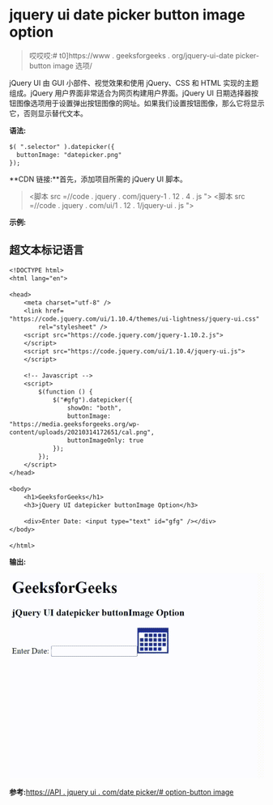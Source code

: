 # jquery ui date picker button image option

> 哎哎哎:# t0]https://www . geeksforgeeks . org/jquery-ui-date picker-button image 选项/

jQuery UI 由 GUI 小部件、视觉效果和使用 jQuery、CSS 和 HTML 实现的主题组成。jQuery 用户界面非常适合为网页构建用户界面。jQuery UI 日期选择器按钮图像选项用于设置弹出按钮图像的网址。如果我们设置按钮图像，那么它将显示它，否则显示替代文本。

**语法:**

```
$( ".selector" ).datepicker({
  buttonImage: "datepicker.png"
});
```

**CDN 链接:**首先，添加项目所需的 jQuery UI 脚本。

> <link rel="”stylesheet”" href="”//code.jquery.com/ui/1.12.1/themes/smoothness/jquery-ui.css”">
> <脚本 src =//code . jquery . com/jquery-1 . 12 . 4 . js "></脚本>
> <脚本 src =//code . jquery . com/ui/1 . 12 . 1/jquery-ui . js "></脚本>

**示例:**

## 超文本标记语言

```
<!DOCTYPE html>
<html lang="en">

<head>
    <meta charset="utf-8" />
    <link href=
"https://code.jquery.com/ui/1.10.4/themes/ui-lightness/jquery-ui.css"
        rel="stylesheet" />
    <script src="https://code.jquery.com/jquery-1.10.2.js">
    </script>
    <script src="https://code.jquery.com/ui/1.10.4/jquery-ui.js">
    </script>

    <!-- Javascript -->
    <script>
        $(function () {
            $("#gfg").datepicker({
                showOn: "both",
                buttonImage: 
"https://media.geeksforgeeks.org/wp-content/uploads/20210314172651/cal.png",
                buttonImageOnly: true
            });
        });
    </script>
</head>

<body>
    <h1>GeeksforGeeks</h1>
    <h3>jQuery UI datepicker buttonImage Option</h3>

    <div>Enter Date: <input type="text" id="gfg" /></div>
</body>

</html>
```

**输出:**

![](img/d634adb6de04452f425fd59ed2192711.png)

**参考:**[https://API . jquery ui . com/date picker/# option-button image](https://api.jqueryui.com/datepicker/#option-buttonImage)